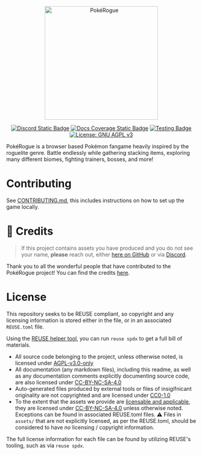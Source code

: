 <!--
SPDX-FileCopyrightText: 2024-2025 Pagefault Games

SPDX-License-Identifier: CC-BY-NC-SA-4.0
-->

<div align="center"><picture><img src="./assets/images/logo.png" width="300" alt="PokéRogue"></picture>

[![Discord Static Badge](https://img.shields.io/badge/Community_Discord-blurple?style=flat&logo=discord&logoSize=auto&labelColor=white&color=5865F2)](https://discord.gg/pokerogue)
[![Docs Coverage Static Badge](https://pagefaultgames.github.io/pokerogue/beta/coverage.svg)](https://pagefaultgames.github.io/pokerogue/beta)
[![Testing Badge](https://github.com/pagefaultgames/pokerogue/actions/workflows/tests.yml/badge.svg)](https://github.com/pagefaultgames/pokerogue/actions/workflows/tests.yml)
[![License: GNU AGPL v3](https://img.shields.io/badge/License-AGPL_v3-blue.svg)](https://www.gnu.org/licenses/agpl-3.0)</div>

PokéRogue is a browser based Pokémon fangame heavily inspired by the roguelite genre. Battle endlessly while gathering stacking items, exploring many different biomes, fighting trainers, bosses, and more!

# Contributing

See [CONTRIBUTING.md](./CONTRIBUTING.md), this includes instructions on how to set up the game locally.

# 📝 Credits

> If this project contains assets you have produced and you do not see your name, **please** reach out, either [here on GitHub](https://github.com/pagefaultgames/pokerogue/issues/new) or via [Discord](https://discord.gg/pokerogue).

Thank you to all the wonderful people that have contributed to the PokéRogue project! You can find the credits [here](./CREDITS.md).

# License

This repository seeks to be REUSE compliant, so copyright and any licensing information is stored either in the file, or in an associated `REUSE.toml` file.

Using the [REUSE helper tool](https://github.com/fsfe/reuse-tool), you can run `reuse spdx` to get a full bill of materials.

- All source code belonging to the project, unless otherwise noted, is licensed under [AGPL-v3.0-only](LICENSES/AGPL-3.0-only.txt)
- All documentation (any markdown files), including this readme, as well as any documentation comments explicitly documenting source code, are also licensed under [CC-BY-NC-SA-4.0](LICENSES/CC-BY-NC-SA-4.0.txt)
- Auto-generated files produced by external tools or files of insigifnicant originality are not copyrighted and are licensed under [CC0-1.0](LICENSES/CC0-1.0.txt)
- To the extent that the assets we provide are [licensable and applicable](https://creativecommons.org/licenses/by-nc-sa/4.0/deed.en#ref-exception-or-limitation), they are licensed under [CC-BY-NC-SA-4.0](LICENSES/CC-BY-NC-SA-4.0.txt) unless otherwise noted. Exceptions can be found in associated REUSE.toml files. ⚠️ Files in `assets/` that are not explicitly licensed, as per the REUSE.toml, should be considered to have _no_ licensing / copyright information.

The full license information for each file can be found by utilizing REUSE's tooling, such as via `reuse spdx`.